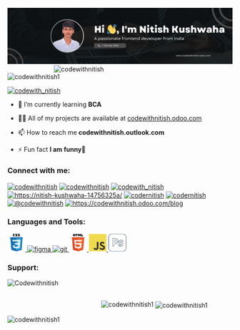 ![logo](https://github.com/codewithnitish1/Nitish/blob/main/Black%20Minimalist%20Motivation%20Quote%20LinkedIn%20Banner2.png)
<img src="https://cdn.dribbble.com/users/1292677/screenshots/6139167/avento.gif" alt="codewithnitish"  width="400px" align="right" >

<p align="left"> <img src="https://komarev.com/ghpvc/?username=codewithnitish1&label=Profile%20views&color=0e75b6&style=flat" alt="codewithnitish1" /> </p>

<p align="left"> <a href="https://twitter.com/codewith_nitish" target="blank"><img src="https://img.shields.io/twitter/follow/codewith_nitish?logo=twitter&style=for-the-badge" alt="codewith_nitish" /></a> </p>

- 🌱 I’m currently learning **BCA**

- 👨‍💻 All of my projects are available at [codewithnitish.odoo.com](codewithnitish.odoo.com)

- 📫 How to reach me **codewithnitish.outlook.com**

- ⚡ Fun fact **I am funny🤣**

<!-- BLOG-POST-LIST:START -->
<!-- BLOG-POST-LIST:END -->

<h3 align="left">Connect with me:</h3>
<p align="left">
<a href="https://codepen.io/codewithnitish" target="blank"><img align="center" src="https://raw.githubusercontent.com/rahuldkjain/github-profile-readme-generator/master/src/images/icons/Social/codepen.svg" alt="codewithnitish" height="30" width="40" /></a>
<a href="https://dev.to/codewithnitish" target="blank"><img align="center" src="https://raw.githubusercontent.com/rahuldkjain/github-profile-readme-generator/master/src/images/icons/Social/devto.svg" alt="codewithnitish" height="30" width="40" /></a>
<a href="https://twitter.com/codewith_nitish" target="blank"><img align="center" src="https://raw.githubusercontent.com/rahuldkjain/github-profile-readme-generator/master/src/images/icons/Social/twitter.svg" alt="codewith_nitish" height="30" width="40" /></a>
<a href="https://linkedin.com/in/https://nitish-kushwaha-14756325a/" target="blank"><img align="center" src="https://raw.githubusercontent.com/rahuldkjain/github-profile-readme-generator/master/src/images/icons/Social/linked-in-alt.svg" alt="https://nitish-kushwaha-14756325a/" height="30" width="40" /></a>
<a href="https://fb.com/codernitish" target="blank"><img align="center" src="https://raw.githubusercontent.com/rahuldkjain/github-profile-readme-generator/master/src/images/icons/Social/facebook.svg" alt="codernitish" height="30" width="40" /></a>
<a href="https://instagram.com/codernitish" target="blank"><img align="center" src="https://raw.githubusercontent.com/rahuldkjain/github-profile-readme-generator/master/src/images/icons/Social/instagram.svg" alt="codernitish" height="30" width="40" /></a>
<a href="https://www.youtube.com/c/@codewithnitish" target="blank"><img align="center" src="https://raw.githubusercontent.com/rahuldkjain/github-profile-readme-generator/master/src/images/icons/Social/youtube.svg" alt="@codewithnitish" height="30" width="40" /></a>
<a href="/https://codewithnitish.odoo.com/blog" target="blank"><img align="center" src="https://raw.githubusercontent.com/rahuldkjain/github-profile-readme-generator/master/src/images/icons/Social/rss.svg" alt="https://codewithnitish.odoo.com/blog" height="30" width="40" /></a>
</p>

<h3 align="left">Languages and Tools:</h3>
<p align="left"> <a href="https://www.w3schools.com/css/" target="_blank" rel="noreferrer"> <img src="https://raw.githubusercontent.com/devicons/devicon/master/icons/css3/css3-original-wordmark.svg" alt="css3" width="40" height="40"/> </a> <a href="https://www.figma.com/" target="_blank" rel="noreferrer"> <img src="https://www.vectorlogo.zone/logos/figma/figma-icon.svg" alt="figma" width="40" height="40"/> </a> <a href="https://git-scm.com/" target="_blank" rel="noreferrer"> <img src="https://www.vectorlogo.zone/logos/git-scm/git-scm-icon.svg" alt="git" width="40" height="40"/> </a> <a href="https://www.w3.org/html/" target="_blank" rel="noreferrer"> <img src="https://raw.githubusercontent.com/devicons/devicon/master/icons/html5/html5-original-wordmark.svg" alt="html5" width="40" height="40"/> </a> <a href="https://developer.mozilla.org/en-US/docs/Web/JavaScript" target="_blank" rel="noreferrer"> <img src="https://raw.githubusercontent.com/devicons/devicon/master/icons/javascript/javascript-original.svg" alt="javascript" width="40" height="40"/> </a> <a href="https://www.photoshop.com/en" target="_blank" rel="noreferrer"> <img src="https://raw.githubusercontent.com/devicons/devicon/master/icons/photoshop/photoshop-line.svg" alt="photoshop" width="40" height="40"/> </a> </p>

<h3 align="left">Support:</h3>
<p><a href="https://www.buymeacoffee.com/Codewithnitish"> <img align="left" src="https://cdn.buymeacoffee.com/buttons/v2/default-yellow.png" height="50" width="210" alt="Codewithnitish" /></a></p><br><br>

<p><img align="left" src="https://github-readme-stats.vercel.app/api/top-langs?username=codewithnitish1&show_icons=true&locale=en&layout=compact" alt="codewithnitish1" /></p>

<p>&nbsp;<img align="center" src="https://github-readme-stats.vercel.app/api?username=codewithnitish1&show_icons=true&locale=en" alt="codewithnitish1" /></p>

<p><img align="center" src="https://github-readme-streak-stats.herokuapp.com/?user=codewithnitish1&" alt="codewithnitish1" /></p>
